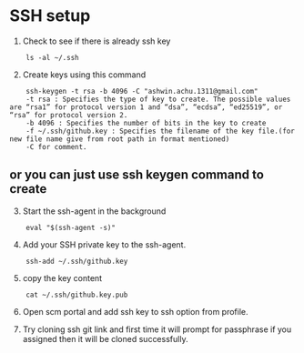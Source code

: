 # SSH setup

1. Check to see if there is already ssh key

```
    ls -al ~/.ssh
```

2. Create keys using this command

```
    ssh-keygen -t rsa -b 4096 -C "ashwin.achu.1311@gmail.com"
    -t rsa : Specifies the type of key to create. The possible values are “rsa1” for protocol version 1 and “dsa”, “ecdsa”, “ed25519”, or “rsa” for protocol version 2.
    -b 4096 : Specifies the number of bits in the key to create
    -f ~/.ssh/github.key : Specifies the filename of the key file.(for new file name give from root path in format mentioned)
    -C for comment.
```

## or you can just use ssh keygen command to create

3. Start the ssh-agent in the background

```
    eval "$(ssh-agent -s)"
```

4. Add your SSH private key to the ssh-agent.

```
    ssh-add ~/.ssh/github.key
```

5. copy the key content

```
    cat ~/.ssh/github.key.pub
```

6. Open scm portal and add ssh key to ssh option from profile.

7. Try cloning ssh git link and first time it will prompt for passphrase if you assigned then it will be cloned successfully.
